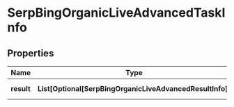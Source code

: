 # SerpBingOrganicLiveAdvancedTaskInfo


## Properties

| Name | Type | Description | Notes |
|------------ | ------------- | ------------- | -------------|
**result** | **List[Optional[SerpBingOrganicLiveAdvancedResultInfo]]** | array of results |[optional]|